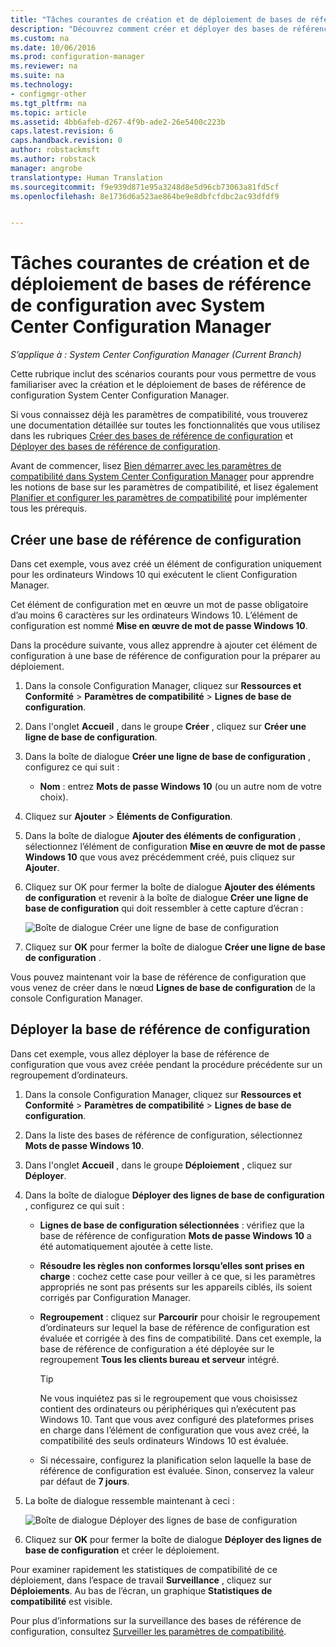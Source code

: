 ```yaml
---
title: "Tâches courantes de création et de déploiement de bases de référence de configuration avec System Center Configuration Manager | Microsoft Docs"
description: "Découvrez comment créer et déployer des bases de référence de configuration System Center Configuration Manager."
ms.custom: na
ms.date: 10/06/2016
ms.prod: configuration-manager
ms.reviewer: na
ms.suite: na
ms.technology:
- configmgr-other
ms.tgt_pltfrm: na
ms.topic: article
ms.assetid: 4bb6afeb-d267-4f9b-ade2-26e5400c223b
caps.latest.revision: 6
caps.handback.revision: 0
author: robstackmsft
ms.author: robstack
manager: angrobe
translationtype: Human Translation
ms.sourcegitcommit: f9e939d871e95a3248d8e5d96cb73063a81fd5cf
ms.openlocfilehash: 8e1736d6a523ae864be9e8dbfcfdbc2ac93dfdf9


---
```

# <a name="common-tasks-for-creating-and-deploying-configuration-baselines-with-system-center-configuration-manager"></a>Tâches courantes de création et de déploiement de bases de référence de configuration avec System Center Configuration Manager

*S’applique à : System Center Configuration Manager (Current Branch)*

Cette rubrique inclut des scénarios courants pour vous permettre de vous familiariser avec la création et le déploiement de bases de référence de configuration System Center Configuration Manager.  

 Si vous connaissez déjà les paramètres de compatibilité, vous trouverez une documentation détaillée sur toutes les fonctionnalités que vous utilisez dans les rubriques [Créer des bases de référence de configuration](../../compliance/deploy-use/create-configuration-baselines.md) et [Déployer des bases de référence de configuration](../../compliance/deploy-use/deploy-configuration-baselines.md).  

 Avant de commencer, lisez [Bien démarrer avec les paramètres de compatibilité dans System Center Configuration Manager](../../compliance/get-started/get-started-with-compliance-settings.md) pour apprendre les notions de base sur les paramètres de compatibilité, et lisez également [Planifier et configurer les paramètres de compatibilité](../../compliance/plan-design/plan-for-and-configure-compliance-settings.md) pour implémenter tous les prérequis.  

## <a name="create-a-configuration-baseline"></a>Créer une base de référence de configuration  
 Dans cet exemple, vous avez créé un élément de configuration uniquement pour les ordinateurs Windows 10 qui exécutent le client Configuration Manager.  

 Cet élément de configuration met en œuvre un mot de passe obligatoire d’au moins 6 caractères sur les ordinateurs Windows 10. L’élément de configuration est nommé **Mise en œuvre de mot de passe Windows 10**.  

Dans la procédure suivante, vous allez apprendre à ajouter cet élément de configuration à une base de référence de configuration pour la préparer au déploiement.  

1.  Dans la console Configuration Manager, cliquez sur **Ressources et Conformité** > **Paramètres de compatibilité** > **Lignes de base de configuration**.  

3.  Dans l'onglet **Accueil** , dans le groupe **Créer** , cliquez sur **Créer une ligne de base de configuration**.  

4.  Dans la boîte de dialogue **Créer une ligne de base de configuration** , configurez ce qui suit :  

    -   **Nom** : entrez **Mots de passe Windows 10** (ou un autre nom de votre choix).  

5.  Cliquez sur **Ajouter** > **Éléments de Configuration**.  

6.  Dans la boîte de dialogue **Ajouter des éléments de configuration** , sélectionnez l’élément de configuration **Mise en œuvre de mot de passe Windows 10** que vous avez précédemment créé, puis cliquez sur **Ajouter**.  

7.  Cliquez sur OK pour fermer la boîte de dialogue **Ajouter des éléments de configuration** et revenir à la boîte de dialogue **Créer une ligne de base de configuration** qui doit ressembler à cette capture d’écran :  

     ![Boîte de dialogue Créer une ligne de base de configuration](/sccm/compliance/plan-design/media/Create-Configuration-Baseline.png)  

8.  Cliquez sur **OK** pour fermer la boîte de dialogue **Créer une ligne de base de configuration** .  

 Vous pouvez maintenant voir la base de référence de configuration que vous venez de créer dans le nœud **Lignes de base de configuration** de la console Configuration Manager.  

## <a name="deploy-the-configuration-baseline"></a>Déployer la base de référence de configuration  
 Dans cet exemple, vous allez déployer la base de référence de configuration que vous avez créée pendant la procédure précédente sur un regroupement d’ordinateurs.  

1.  Dans la console Configuration Manager, cliquez sur **Ressources et Conformité** > **Paramètres de compatibilité** > **Lignes de base de configuration**.  

3.  Dans la liste des bases de référence de configuration, sélectionnez **Mots de passe Windows 10**.  

4.  Dans l'onglet **Accueil** , dans le groupe **Déploiement** , cliquez sur **Déployer**.  

5.  Dans la boîte de dialogue **Déployer des lignes de base de configuration** , configurez ce qui suit :  

    -   **Lignes de base de configuration sélectionnées** : vérifiez que la base de référence de configuration **Mots de passe Windows 10** a été automatiquement ajoutée à cette liste.  

    -   **Résoudre les règles non conformes lorsqu’elles sont prises en charge** : cochez cette case pour veiller à ce que, si les paramètres appropriés ne sont pas présents sur les appareils ciblés, ils soient corrigés par Configuration Manager.  

    -   **Regroupement** : cliquez sur **Parcourir** pour choisir le regroupement d’ordinateurs sur lequel la base de référence de configuration est évaluée et corrigée à des fins de compatibilité. Dans cet exemple, la base de référence de configuration a été déployée sur le regroupement **Tous les clients bureau et serveur** intégré.  

        > [!TIP]  
        >  Ne vous inquiétez pas si le regroupement que vous choisissez contient des ordinateurs ou périphériques qui n’exécutent pas Windows 10. Tant que vous avez configuré des plateformes prises en charge dans l’élément de configuration que vous avez créé, la compatibilité des seuls ordinateurs Windows 10 est évaluée.  

    -   Si nécessaire, configurez la planification selon laquelle la base de référence de configuration est évaluée. Sinon, conservez la valeur par défaut de **7 jours**.  

6.  La boîte de dialogue ressemble maintenant à ceci :  

     ![Boîte de dialogue Déployer des lignes de base de configuration](/sccm/compliance/plan-design/media/Deploy-configuration-baselines.png)  

7.  Cliquez sur **OK** pour fermer la boîte de dialogue **Déployer des lignes de base de configuration** et créer le déploiement.  

 Pour examiner rapidement les statistiques de compatibilité de ce déploiement, dans l’espace de travail **Surveillance** , cliquez sur **Déploiements**. Au bas de l’écran, un graphique **Statistiques de compatibilité** est visible.  

 Pour plus d’informations sur la surveillance des bases de référence de configuration, consultez [Surveiller les paramètres de compatibilité](../../compliance/deploy-use/monitor-compliance-settings.md).  



<!--HONumber=Dec16_HO3-->


